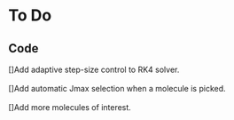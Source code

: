 # To Do

## Code
[]Add adaptive step-size control to RK4 solver.<br>  
[]Add automatic Jmax selection when a molecule is picked.<br>  
[]Add more molecules of interest.<br>  
